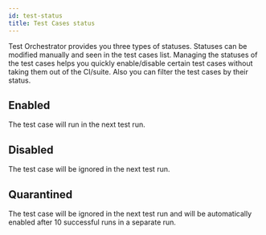 ```yaml
---
id: test-status
title: Test Cases status
---
```


Test Orchestrator provides you three types of statuses. Statuses can be modified manually and seen in the test cases list. Managing the statuses of the test cases helps you quickly enable/disable certain test cases without taking them out of the CI/suite. Also you can filter the test cases by their status.

## Enabled

The test case will run in the next test run.

## Disabled

The test case will be ignored in the next test run.

## Quarantined

The test case will be ignored in the next test run and will be automatically enabled after 10 successful runs in a separate run.
